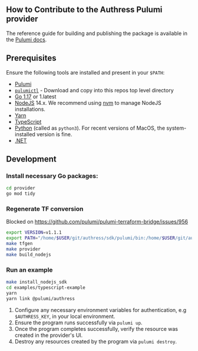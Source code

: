 ## How to Contribute to the Authress Pulumi provider
The reference guide for building and publishing the package is available in the [Pulumi docs](https://www.pulumi.com/docs/using-pulumi/pulumi-packages/how-to-author/).

## Prerequisites

Ensure the following tools are installed and present in your `$PATH`:

- [Pulumi](https://www.pulumi.com/docs/install/)
- [`pulumictl`](https://github.com/pulumi/pulumictl/releases) - Download and copy into this repos top level directory
- [Go 1.17](https://golang.org/dl/) or 1.latest
- [NodeJS](https://nodejs.org/en/) 14.x.  We recommend using [nvm](https://github.com/nvm-sh/nvm) to manage NodeJS installations.
- [Yarn](https://yarnpkg.com/)
- [TypeScript](https://www.typescriptlang.org/)
- [Python](https://www.python.org/downloads/) (called as `python3`).  For recent versions of MacOS, the system-installed version is fine.
- [.NET](https://dotnet.microsoft.com/download)

## Development

### Install necessary Go packages:

```sh
cd provider
go mod tidy
```

### Regenerate TF conversion
Blocked on https://github.com/pulumi/pulumi-terraform-bridge/issues/956

```sh
export VERSION=v1.1.1
export PATH="/home/$USER/git/authress/sdk/pulumi/bin:/home/$USER/git/authress/sdk/pulumi/provider/cmd:$PATH"
make tfgen
make provider
make build_nodejs
```

### Run an example

```sh
make install_nodejs_sdk
cd examples/typescript-example
yarn
yarn link @pulumi/authress
```

1. Configure any necessary environment variables for authentication, e.g `$AUTHRESS_KEY`, in your local environment.
1. Ensure the program runs successfully via `pulumi up`.
1. Once the program completes successfully, verify the resource was created in the provider's UI.
1. Destroy any resources created by the program via `pulumi destroy`.